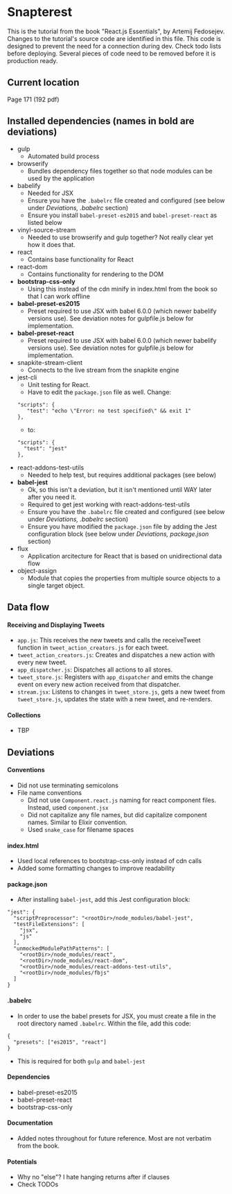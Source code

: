 # Snapterest

This is the tutorial from the book "React.js Essentials", by Artemij Fedosejev. Changes to the tutorial's source code are identified in this file. This code is designed to prevent the need for a connection during dev. Check todo lists before deploying. Several pieces of code need to be removed before it is production ready.

## Current location

Page 171 (192 pdf)

## Installed dependencies (names in **bold** are deviations)

- gulp
  - Automated build process
- browserify
  - Bundles dependency files together so that node modules can be used by the application
- babelify
  - Needed for JSX
  - Ensure you have the `.babelrc` file created and configured (see below under *Deviations, .babelrc* section)
  - Ensure you install `babel-preset-es2015` and `babel-preset-react` as listed below
- vinyl-source-stream
  - Needed to use browserify and gulp together? Not really clear yet how it does that.
- react
  - Contains base functionality for React
- react-dom
  - Contains functionality for rendering to the DOM
- **bootstrap-css-only**
  - Using this instead of the cdn minify in index.html from the book so that I can work offline
- **babel-preset-es2015**
  - Preset required to use JSX with babel 6.0.0 (which newer babelify versions use). See deviation notes for gulpfile.js below for implementation.
- **babel-preset-react**
  - Preset required to use JSX with babel 6.0.0 (which newer babelify versions use). See deviation notes for gulpfile.js below for implementation.
- snapkite-stream-client
  - Connects to the live stream from the snapkite engine
- jest-cli
  - Unit testing for React.
  - Have to edit the `package.json` file as well. Change:
  ```
  "scripts": {
     "test": "echo \"Error: no test specified\" && exit 1"
  },
  ```
  - to:
  ```
  "scripts": {
    "test": "jest"
  },
  ```
- react-addons-test-utils
  - Needed to help test, but requires additional packages (see below)
- **babel-jest**
  - Ok, so this isn't a deviation, but it isn't mentioned until WAY later after you need it.
  - Required to get jest working with react-addons-test-utils
  - Ensure you have the `.babelrc` file created and configured (see below under *Deviations, .babelrc* section)
  - Ensure you have modified the `package.json` file by adding the Jest configuration block (see below under *Deviations, package.json* section)
- flux
  - Application arcitecture for React that is based on unidirectional data flow
- object-assign
  - Module that copies the properties from multiple source objects to a single target object.

## Data flow

#### Receiving and Displaying Tweets

- `app.js`: This receives the new tweets and calls the receiveTweet function in `tweet_action_creators.js` for each tweet.
- `tweet_action_creators.js`: Creates and dispatches a new action with every new tweet.
- `app_dispatcher.js`: Dispatches all actions to all stores.
- `tweet_store.js`: Registers with `app_dispatcher` and emits the change event on every new action received from that dispatcher.
- `stream.jsx`: Listens to changes in `tweet_store.js`, gets a new tweet from `tweet_store.js`, updates the state with a new tweet, and re-renders.

#### Collections

- TBP

## Deviations

#### Conventions

- Did not use terminating semicolons
- File name conventions
  - Did not use `Component.react.js` naming for react component files. Instead, used `component.jsx`
  - Did not capitalize any file names, but did capitalize component names. Similar to Elixir convention.
  - Used `snake_case` for filename spaces

#### index.html

- Used local references to bootstrap-css-only instead of cdn calls
- Added some formatting changes to improve readability

#### package.json

- After installing `babel-jest`, add this Jest configuration block:
```
"jest": {
  "scriptPreprocessor": "<rootDir>/node_modules/babel-jest",
  "testFileExtensions": [
    "jsx",
    "js"
  ],
  "unmockedModulePathPatterns": [
    "<rootDir>/node_modules/react",
    "<rootDir>/node_modules/react-dom",
    "<rootDir>/node_modules/react-addons-test-utils",
    "<rootDir>/node_modules/fbjs"
  ]
}
```

#### .babelrc

- In order to use the babel presets for JSX, you must create a file in the root directory named `.babelrc`. Within the file, add this code:
```
{
  "presets": ["es2015", "react"]
}
```
- This is required for both `gulp` and `babel-jest`

#### Dependencies

- babel-preset-es2015
- babel-preset-react
- bootstrap-css-only

#### Documentation

- Added notes throughout for future reference. Most are not verbatim from the book.

#### Potentials

- Why no "else"? I hate hanging returns after if clauses
- Check TODOs
